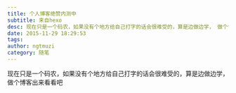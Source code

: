 ```yaml
---
title: 个人博客绝赞内测中  
subtitle: 来自hexo  
desc: 现在只是一个码农，如果没有个地方给自己打字的话会很难受的，算是边做边学， 做个博客出来看看吧
date: 2015-11-29 18:29:53
tags:  
author: ngtmuzi  
category: 随笔  
---
```


现在只是一个码农，如果没有个地方给自己打字的话会很难受的，算是边做边学， 做个博客出来看看吧